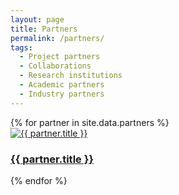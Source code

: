 ```yaml
---
layout: page
title: Partners
permalink: /partners/
tags: 
  - Project partners
  - Collaborations
  - Research institutions
  - Academic partners
  - Industry partners
---
```


<div class="image-grid">
  {% for partner in site.data.partners %}
    <div class="grid-item">
      <a href="{{ partner.link }}">
        <img src="{{ partner.image }}" alt="{{ partner.title }}">
        <h3>{{ partner.title }}</h3>
      </a>
    </div>
  {% endfor %}
</div>